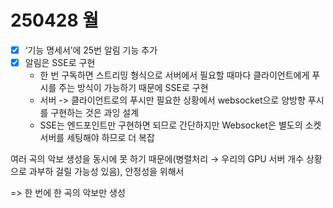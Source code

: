 # 250428 월

- [x]  ‘기능 명세서’에 25번 알림 기능 추가
- [x]  알림은 SSE로 구현
    - 한 번 구독하면 스트리밍 형식으로 서버에서 필요할 때마다 클라이언트에게 푸시를 주는 방식이 가능하기 때문에 SSE로 구현
    - 서버 -> 클라이언트로의 푸시만 필요한 상황에서 websocket으로 양방향 푸시를 구현하는 것은 과잉 설계
    - SSE는 엔드포인트만 구현하면 되므로 간단하지만 Websocket은 별도의 소켓 서버를 세팅해야 하므로 더 복잡

여러 곡의 악보 생성을 동시에 못 하기 때문에(병렬처리 → 우리의 GPU 서버 개수 상황으로 과부하 걸릴 가능성 있음), 안정성을 위해서

=> 한 번에 한 곡의 악보만 생성
